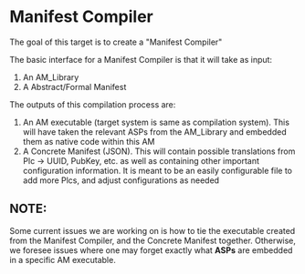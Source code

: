 # Manifest Compiler

The goal of this target is to create a "Manifest Compiler"

The basic interface for a Manifest Compiler is that it will take as input:

1. An AM_Library
2. A Abstract/Formal Manifest

The outputs of this compilation process are:

1. An AM executable (target system is same as compilation system). This will have taken the relevant ASPs from the AM_Library and embedded them as native code within this AM
2. A Concrete Manifest (JSON). This will contain possible translations from Plc -> UUID, PubKey, etc. as well as containing other important configuration information. It is meant to be an easily configurable file to add more Plcs, and adjust configurations as needed

## NOTE:

Some current issues we are working on is how to tie the executable created from the Manifest Compiler, and the Concrete Manifest together. Otherwise, we foresee issues where one may forget exactly what **ASPs** are embedded in a specific AM executable.
